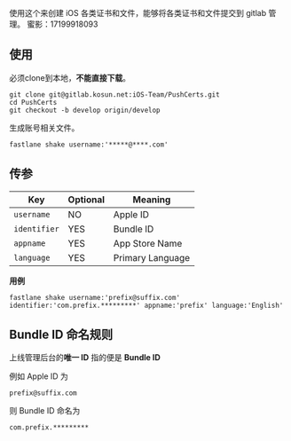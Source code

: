 使用这个来创建 iOS 各类证书和文件，能够将各类证书和文件提交到 gitlab 管理。  蜜影：17199918093


## 使用

必须clone到本地，**不能直接下载**。  
```
git clone git@gitlab.kosun.net:iOS-Team/PushCerts.git
cd PushCerts
git checkout -b develop origin/develop
```

生成账号相关文件。  
```
fastlane shake username:'*****@****.com'
```

## 传参

| Key          | Optional | Meaning          |
| ------------ | -------- | ---------------- |
| `username`   | NO       | Apple ID         |
| `identifier` | YES      | Bundle ID        |
| `appname`    | YES      | App Store Name   |
| `language`   | YES      | Primary Language |

**用例**

```
fastlane shake username:'prefix@suffix.com' identifier:'com.prefix.*********' appname:'prefix' language:'English'
```

## Bundle ID 命名规则

上线管理后台的**唯一 ID** 指的便是 **Bundle ID**

例如 Apple ID 为

```
prefix@suffix.com
```

则 Bundle ID 命名为

```
com.prefix.*********
```
